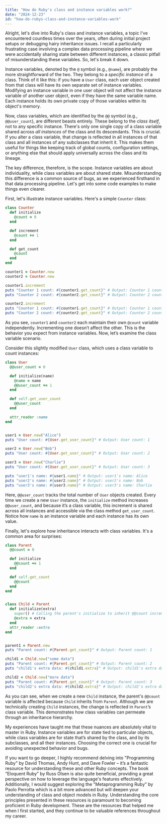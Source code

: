 ```yaml
---
title: "How do Ruby's class and instance variables work?"
date: "2024-12-23"
id: "how-do-rubys-class-and-instance-variables-work"
---
```


Alright, let's dive into Ruby's class and instance variables, a topic I've encountered countless times over the years, often during initial project setups or debugging hairy inheritance issues. I recall a particularly frustrating case involving a complex data processing pipeline where we were accidentally sharing state between different instances, a classic pitfall of misunderstanding these variables. So, let's break it down.

Instance variables, denoted by the `@` symbol (e.g., `@name`), are probably the more straightforward of the two. They belong to a *specific instance* of a class. Think of it like this: if you have a `User` class, each user object created from that class will have its own separate set of instance variables. Modifying an instance variable in one user object will not affect the instance variable of another user object, even if they have the same variable name. Each instance holds its own private copy of those variables within its object's memory.

Now, class variables, which are identified by the `@@` symbol (e.g., `@@user_count`), are different beasts entirely. These belong to the *class itself*, not to any specific instance. There's only one single copy of a class variable shared across *all instances* of the class and its descendants. This is crucial. If you alter a class variable, that change is reflected in all instances of that class and all instances of any subclasses that inherit it. This makes them useful for things like keeping track of global counts, configuration settings, or anything else that should apply universally across the class and its lineage.

The key difference, therefore, is the scope. Instance variables are about individuality, while class variables are about shared state. Misunderstanding this difference is a common source of bugs, as we experienced firsthand in that data processing pipeline. Let's get into some code examples to make things even clearer.

First, let's illustrate instance variables. Here's a simple `Counter` class:

```ruby
class Counter
  def initialize
    @count = 0
  end

  def increment
    @count += 1
  end

  def get_count
    @count
  end
end

counter1 = Counter.new
counter2 = Counter.new

counter1.increment
puts "Counter 1 count: #{counter1.get_count}" # Output: Counter 1 count: 1
puts "Counter 2 count: #{counter2.get_count}" # Output: Counter 2 count: 0

counter2.increment
puts "Counter 1 count: #{counter1.get_count}" # Output: Counter 1 count: 1
puts "Counter 2 count: #{counter2.get_count}" # Output: Counter 2 count: 1
```

As you see, `counter1` and `counter2` each maintain their own `@count` variable independently. Incrementing one doesn’t affect the other. This is the behavior you expect from instance variables. Now, let’s examine the class variable scenario.

Consider this slightly modified `User` class, which uses a class variable to count instances:

```ruby
class User
  @@user_count = 0

  def initialize(name)
    @name = name
    @@user_count += 1
  end

  def self.get_user_count
    @@user_count
  end

  attr_reader :name
end


user1 = User.new("Alice")
puts "User count: #{User.get_user_count}" # Output: User count: 1

user2 = User.new("Bob")
puts "User count: #{User.get_user_count}" # Output: User count: 2

user3 = User.new("Charlie")
puts "User count: #{User.get_user_count}" # Output: User count: 3

puts "user1's name: #{user1.name}" # Output: user1's name: Alice
puts "user2's name: #{user2.name}" # Output: user2's name: Bob
puts "user3's name: #{user3.name}" # Output: user3's name: Charlie
```

Here, `@@user_count` tracks the total number of `User` objects created. Every time we create a new `User` instance, the `initialize` method increases `@@user_count`, and because it’s a class variable, this increment is shared across all instances and accessible via the class method `get_user_count`. Notice how `name` is an instance variable and each instance has its own value.

Finally, let's explore how inheritance interacts with class variables. It's a common area for surprises:

```ruby
class Parent
  @@count = 0

  def initialize
    @@count += 1
  end

  def self.get_count
    @@count
  end
end


class Child < Parent
  def initialize(extra)
    super() # Calling the parent's initialize to inherit @@count increment
    @extra = extra
  end
  attr_reader :extra
end


parent1 = Parent.new
puts "Parent count: #{Parent.get_count}" # Output: Parent count: 1

child1 = Child.new("some data")
puts "Parent count: #{Parent.get_count}" # Output: Parent count: 2
puts "child1's extra data: #{child1.extra}" # Output: child1's extra data: some data

child2 = Child.new("more data")
puts "Parent count: #{Parent.get_count}" # Output: Parent count: 3
puts "child2's extra data: #{child2.extra}" # Output: child2's extra data: more data
```

As you can see, when we create a new `Child` instance, the parent's `@@count` variable is affected because `Child` inherits from `Parent`. Although we are technically creating `Child` instances, the change is reflected in `Parent`’s class variable. This demonstrates how class variables can permeate through an inheritance hierarchy.

My experiences have taught me that these nuances are absolutely vital to master in Ruby. Instance variables are for state tied to particular objects, while class variables are for state that’s shared by the class, and by its subclasses, and all their instances. Choosing the correct one is crucial for avoiding unexpected behavior and bugs.

If you want to go deeper, I highly recommend delving into "Programming Ruby" by David Thomas, Andy Hunt, and Dave Fowler – it’s a fantastic resource for understanding these and other Ruby concepts. The book “Eloquent Ruby” by Russ Olsen is also quite beneficial, providing a great perspective on how to leverage the language's features effectively. Additionally, I would suggest exploring the "Metaprogramming Ruby" by Paolo Perrotta which is a bit more advanced but will deepen your understanding of class and object models in Ruby. Understanding the core principles presented in these resources is paramount to becoming proficient in Ruby development. These are the resources that helped me when I first started, and they continue to be valuable references throughout my career.
